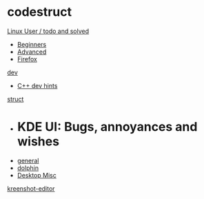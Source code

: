 # codestruct

[Linux User / todo and solved]()

  * [Beginners](linux-user/linux-beginners-notes.md)
  * [Advanced](linux-user/linux-advanced-notes.md)
  * [Firefox](linux-user/browser-notes.md)

[dev]()

  * [C++ dev hints](dev/dev-hints.md)

[struct]()

  * # KDE UI: Bugs, annoyances and wishes
  * [general](struct/struct-main.md)
  * [dolphin](struct/struct-dolphin.md)
  * [Desktop Misc](struct/struct-desktop-misc.md)

[kreenshot-editor](kreenshot-editor/index.htm)
